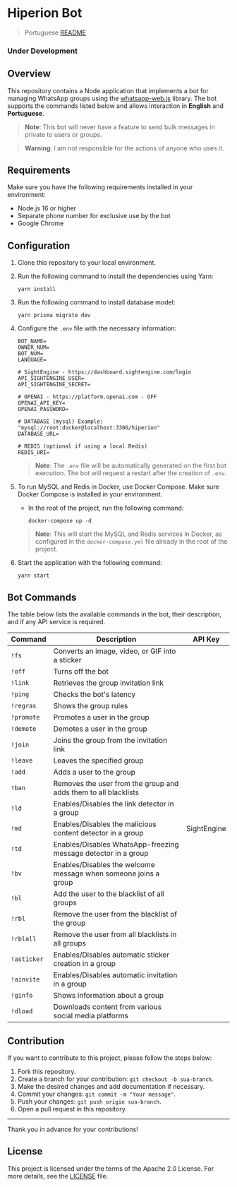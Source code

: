 # Hiperion Bot

> Portuguese [README](./locales/pt/@README.md)

### Under Development

## Overview

This repository contains a Node application that implements a bot for managing WhatsApp groups using the [whatsapp-web.js](https://github.com/pedroslopez/whatsapp-web.js) library. The bot supports the commands listed below and allows interaction in **English** and **Portuguese**.

> **Note**: This bot will never have a feature to send bulk messages in private to users or groups.

> **Warning**: I am not responsible for the actions of anyone who uses it.

## Requirements

Make sure you have the following requirements installed in your environment:

- Node.js 16 or higher
- Separate phone number for exclusive use by the bot
- Google Chrome

## Configuration

1. Clone this repository to your local environment.
2. Run the following command to install the dependencies using Yarn:

   ```shell
   yarn install
   ```

3. Run the following command to install database model:

   ```shell
   yarn prisma migrate dev
   ```

4. Configure the `.env` file with the necessary information:

   ```plaintext
   BOT_NAME=
   OWNER_NUM=
   BOT_NUM=
   LANGUAGE=

   # SightEngine - https://dashboard.sightengine.com/login
   API_SIGHTENGINE_USER=
   API_SIGHTENGINE_SECRET=

   # OPENAI - https://platform.openai.com - OFF
   OPENAI_API_KEY=
   OPENAI_PASSWORD=

   # DATABASE (mysql) Example: "mysql://root:docker@localhost:3306/hiperion"
   DATABASE_URL=

   # REDIS (optional if using a local Redis)
   REDIS_URI=
   ```

   > **Note**: The `.env` file will be automatically generated on the first bot execution. The bot will request a restart after the creation of `.env`.

5. To run MySQL and Redis in Docker, use Docker Compose. Make sure Docker Compose is installed in your environment.

   - In the root of the project, run the following command:

     ```shell
     docker-compose up -d
     ```

   > **Note**: This will start the MySQL and Redis services in Docker, as configured in the `docker-compose.yml` file already in the root of the project.

6. Start the application with the following command:

   ```shell
   yarn start
   ```

## Bot Commands

The table below lists the available commands in the bot, their description, and if any API service is required.

| Command     | Description                                                     | API Key     |
| ----------- | --------------------------------------------------------------- | ----------- |
| `!fs`       | Converts an image, video, or GIF into a sticker                 |             |
| `!off`      | Turns off the bot                                               |             |
| `!link`     | Retrieves the group invitation link                             |             |
| `!ping`     | Checks the bot's latency                                        |             |
| `!regras`   | Shows the group rules                                           |             |
| `!promote`  | Promotes a user in the group                                    |             |
| `!demote`   | Demotes a user in the group                                     |             |
| `!join`     | Joins the group from the invitation link                        |             |
| `!leave`    | Leaves the specified group                                      |             |
| `!add`      | Adds a user to the group                                        |             |
| `!ban`      | Removes the user from the group and adds them to all blacklists |             |
| `!ld`       | Enables/Disables the link detector in a group                   |             |
| `!md`       | Enables/Disables the malicious content detector in a group      | SightEngine |
| `!td`       | Enables/Disables WhatsApp-freezing message detector in a group  |             |
| `!bv`       | Enables/Disables the welcome message when someone joins a group |             |
| `!bl`       | Add the user to the blacklist of all groups                     |             |
| `!rbl`      | Remove the user from the blacklist of the group                 |             |
| `!rblall`   | Remove the user from all blacklists in all groups               |             |
| `!asticker` | Enables/Disables automatic sticker creation in a group          |             |
| `!ainvite`  | Enables/Disables automatic invitation in a group                |             |
| `!ginfo`    | Shows information about a group                                 |             |
| `!dload`    | Downloads content from various social media platforms           |             |

## Contribution

If you want to contribute to this project, please follow the steps below:

1. Fork this repository.
2. Create a branch for your contribution: `git checkout -b sua-branch`.
3. Make the desired changes and add documentation if necessary.
4. Commit your changes: `git commit -m "Your message"`.
5. Push your changes: `git push origin sua-branch`.
6. Open a pull request in this repository.

---

Thank you in advance for your contributions!

## License

This project is licensed under the terms of the Apache 2.0 License. For more details, see the [LICENSE](./LICENSE) file.
